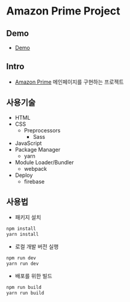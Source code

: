 # Amazon Prime Project

## Demo
* [Demo](https://amz-prime.firebaseapp.com/)

## Intro
* [Amazon Prime](https://www.amazon.com/prime) 메인페이지를 구현하는 프로젝트

## 사용기술
* HTML
* CSS
  - Preprocessors
    - Sass
* JavaScript
* Package Manager
  - yarn
* Module Loader/Bundler
  - webpack
* Deploy
  - firebase

## 사용법
* 패키지 설치
```bash
npm install
yarn install
```
* 로컬 개발 버전 실행
```bash
npm run dev
yarn run dev
```
* 배포를 위한 빌드
```bash
npm run build
yarn run build
```
